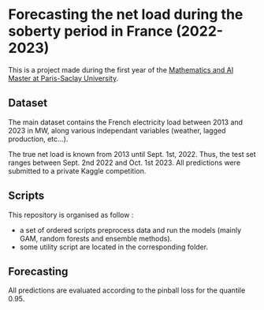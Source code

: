 # Forecasting the net load during the soberty period in France (2022-2023)

This is a project made during the first year of the [Mathematics and AI Master at Paris-Saclay University](https://www.universite-paris-saclay.fr/en/education/master/mathematics-and-applications/m1-mathematiques-et-intelligence-artificielle). 

## Dataset

The main dataset contains the French electricity load between 2013 and 2023 in MW, along various independant variables (weather, lagged production, etc...).

The true net load is known from 2013 until Sept. 1st, 2022. Thus, the test set ranges between Sept. 2nd 2022 and Oct. 1st 2023. All predictions were submitted to a private Kaggle competition.

## Scripts

This repository is organised as follow : 
- a set of ordered scripts preprocess data and run the models (mainly GAM, random forests and ensemble methods).
- some utility script are located in the corresponding folder. 

## Forecasting

All predictions are evaluated according to the pinball loss for the quantile 0.95. 


